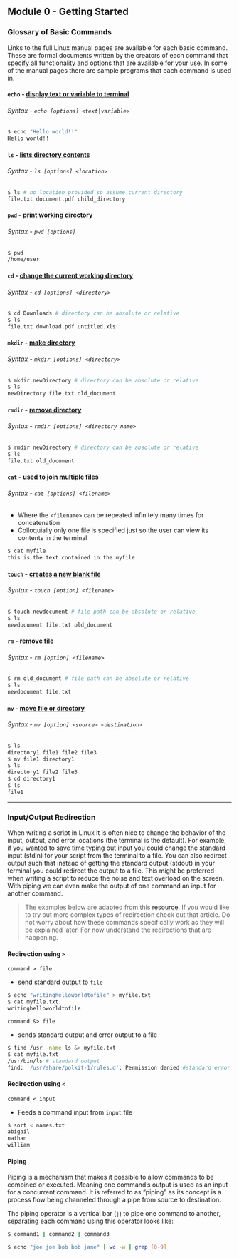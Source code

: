 ## Module 0 - Getting Started

### Glossary of Basic Commands

Links to the full Linux manual pages are available for each basic command. These are formal documents written by the creators of each command that specify all functionality and options that are available for your use. In some of the manual pages there are sample programs that each command is used in.


#### `echo` - [display text or variable to terminal](https://linux.die.net/man/1/echo)
###### Syntax - `echo [options] <text|variable>`
```bash
$ echo "Hello world!!"
Hello world!!
```

#### <code>ls</code> - [lists directory contents](https://linux.die.net/man/1/ls)
###### Syntax - `ls [options] <location>`
```bash
$ ls # no location provided so assume current directory
file.txt document.pdf child_directory
```

#### <code>pwd</code> - [print working directory](https://linux.die.net/man/1/pwd)
###### Syntax - `pwd [options]`
```bash
$ pwd
/home/user
```

#### <code>cd</code> - [change the current working directory](https://man7.org/linux/man-pages/man1/cd.1p.html)
###### Syntax - `cd [options] <directory>`
```bash
$ cd Downloads # directory can be absolute or relative
$ ls 
file.txt download.pdf untitled.xls
```

#### <code>mkdir</code> - [make directory](https://linux.die.net/man/1/mkdir)
###### Syntax - `mkdir [options] <directory>`
```bash
$ mkdir newDirectory # directory can be absolute or relative
$ ls
newDirectory file.txt old_document
```

#### <code>rmdir</code> - [remove directory](https://linux.die.net/man/1/rmdir)
###### Syntax - `rmdir [options] <directory name>`
```bash
$ rmdir newDirectory # directory can be absolute or relative
$ ls 
file.txt old_document
```


#### <code>cat</code> - [used to join multiple files](https://linux.die.net/man/1/cat)
###### Syntax - `cat [options] <filename>`
* Where the `<filename>` can be repeated infinitely many times for concatenation
* Colloquially only one file is specified just so the user can view its contents in the terminal
```bash
$ cat myfile
this is the text contained in the myfile
```

#### <code>touch</code> - [creates a new blank file](https://man7.org/linux/man-pages/man1/touch.1.html)
###### Syntax - `touch [option] <filename>`
```bash
$ touch newdocument # file path can be absolute or relative
$ ls
newdocument file.txt old_document
```

#### <code>rm</code> - [remove file](https://man7.org/linux/man-pages/man1/rm.1.html)
###### Syntax - `rm [option] <filename>`
```bash
$ rm old_document # file path can be absolute or relative
$ ls
newdocument file.txt
```

#### <code>mv</code> - [move file or directory](https://linux.die.net/man/1/mv)
###### Syntax - `mv [option] <source> <destination>`
```bash
$ ls 
directory1 file1 file2 file3
$ mv file1 directory1 
$ ls
directory1 file2 file3
$ cd directory1
$ ls 
file1
```
---

### Input/Output Redirection
When writing a script in Linux it is often nice to change the behavior of the input, output, and error locations (the terminal is the default). For example, if you wanted to save time typing out input you could change the standard input (stdin) for your script from the terminal to a file. You can also redirect output such that instead of getting the standard output (stdout) in your terminal you could redirect the output to a file. This might be preferred when writing a script to reduce the noise and text overload on the screen. With piping we can even make the output of one command an input for another command.

> The examples below are adapted from this [resource](https://www.redhat.com/sysadmin/linux-shell-redirection-pipelining). If you would like to try out more complex types of redirection check out that article. Do not worry about how these commands specifically work as they will be explained later. For now understand the redirections that are happening.

#### Redirection using `>`
`command > file` 
* send standard output to `file`
```bash
$ echo "writinghelloworldtofile" > myfile.txt
$ cat myfile.txt
writinghelloworldtofile
```

`command &> file`
*  sends standard output and error output to a file
```bash
$ find /usr -name ls &> myfile.txt
$ cat myfile.txt
/usr/bin/ls # standard output
find: '/usr/share/polkit-1/rules.d': Permission denied #standard error
```

#### Redirection using `<`
`command < input`
* Feeds a command input from `input` file
```bash
$ sort < names.txt
abigail
nathan
william
```

#### Piping
Piping is a mechanism that makes it possible to allow commands to be combined or executed. Meaning one command’s output is used as an input for a concurrent command. It is referred to as “piping” as its concept is a process flow being channeled through a pipe from source to destination.

The piping operator is a vertical bar (`|`) to pipe one command to another, separating each command using this operator looks like:
```bash
$ command1 | command2 | command3 
```
```bash
$ echo "joe joe bob bob jane" | wc -w | grep [0-9]
```